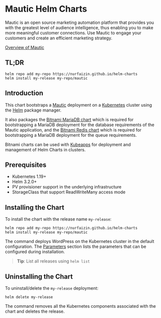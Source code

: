 # Mautic Helm Charts

Mautic is an open source marketing automation platform that provides you with the greatest level of audience intelligence, thus enabling you to make more meaningful customer connections. Use Mautic to engage your customers and create an efficient marketing strategy.

[Overview of Mautic](https://docs.mautic.org/en/overview-of-mautic)



## TL;DR

```console
helm repo add my-repo https://nurfaizin.github.io/helm-charts
helm install my-release my-repo/mautic
```

## Introduction

This chart bootstraps a [Mautic](https://github.com/mautic/mautic) deployment on a [Kubernetes](https://kubernetes.io) cluster using the [Helm](https://helm.sh) package manager.

It also packages the [Bitnami MariaDB chart](https://github.com/bitnami/charts/tree/main/bitnami/mariadb) which is required for bootstrapping a MariaDB deployment for the database requirements of the Mautic application, and the [Bitnami Redis chart](https://github.com/bitnami/charts/tree/main/bitnami/redis) which is required for bootstrapping a MariaDB deployment for the queue requirements.

Bitnami charts can be used with [Kubeapps](https://kubeapps.dev/) for deployment and management of Helm Charts in clusters.

## Prerequisites

- Kubernetes 1.19+
- Helm 3.2.0+
- PV provisioner support in the underlying infrastructure
- StorageClass that support ReadWriteMany access mode

## Installing the Chart

To install the chart with the release name `my-release`:

```console
helm repo add my-repo https://nurfaizin.github.io/helm-charts
helm install my-release my-repo/mautic
```

The command deploys WordPress on the Kubernetes cluster in the default configuration. The [Parameters](#parameters) section lists the parameters that can be configured during installation.

> **Tip**: List all releases using `helm list`

## Uninstalling the Chart

To uninstall/delete the `my-release` deployment:

```console
helm delete my-release
```

The command removes all the Kubernetes components associated with the chart and deletes the release.
